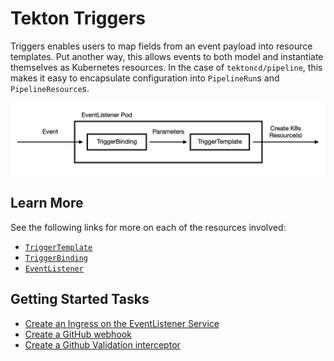# Tekton Triggers
Triggers enables users to map fields from an event payload into resource templates. Put another way, this allows events to both model and instantiate themselves as Kubernetes resources. In the case of `tektoncd/pipeline`, this makes it easy to encapsulate configuration into `PipelineRun`s and `PipelineResource`s. 

![TriggerFlow](../images/TriggerFlow.png)

## Learn More
See the following links for more on each of the resources involved:
- [`TriggerTemplate`](triggertemplates.md)
- [`TriggerBinding`](triggerbindings.md)
- [`EventListener`](eventlisteners.md)

## Getting Started Tasks
- [Create an Ingress on the EventListener Service](create-ingress.yaml)
- [Create a GitHub webhook](create-webhook.yaml)
- [Create a Github Validation interceptor](create-gh-validate-interceptor.yaml)
